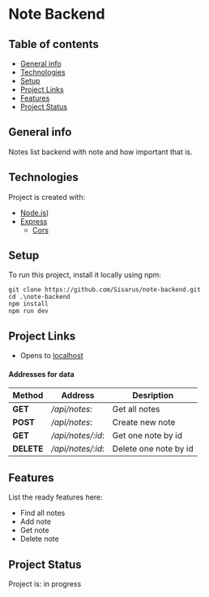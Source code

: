 # Note Backend

## Table of contents
* [General info](#general-info)
* [Technologies](#technologies)
* [Setup](#setup)
* [Project Links](#project-links)
* [Features](#features)
* [Project Status](#project-status)

## General info
Notes list backend with note and how important that is. 

## Technologies
Project is created with:
* [Node.js](https://nodejs.org/en))
* [Express](https://expressjs.com/)
     - [Cors](https://expressjs.com/en/resources/middleware/cors.html)

## Setup
To run this project, install it locally using npm:
```
git clone https://github.com/Sisarus/note-backend.git
cd .\note-backend
npm install
npm run dev
```

## Project Links

* Opens to [localhost](http://localhost:3001/api/notes)

#### Addresses for data
| Method | Address | Desription |
|------|---------|-------------|
| **GET** | */api/notes*: | Get all notes |
| **POST** | */api/notes*: | Create new note |
| **GET** | */api/notes/:id*: | Get one note by id | 
| **DELETE**| */api/notes/:id*: | Delete one note by id |

## Features
List the ready features here:

 * Find all notes
 * Add note
 * Get note
 * Delete note

## Project Status
Project is: in progress

<!--complete / no longer being worked on. If you are no longer working on it, provide reasons why. -->
